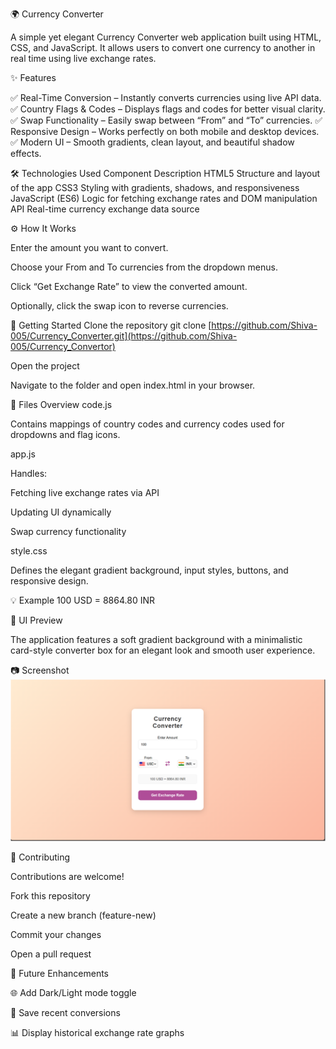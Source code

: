 🌍 Currency Converter

A simple yet elegant Currency Converter web application built using HTML, CSS, and JavaScript.
It allows users to convert one currency to another in real time using live exchange rates.

✨ Features

✅ Real-Time Conversion – Instantly converts currencies using live API data.
✅ Country Flags & Codes – Displays flags and codes for better visual clarity.
✅ Swap Functionality – Easily swap between “From” and “To” currencies.
✅ Responsive Design – Works perfectly on both mobile and desktop devices.
✅ Modern UI – Smooth gradients, clean layout, and beautiful shadow effects.

🛠️ Technologies Used
Component	                Description
HTML5	                 Structure and layout of the app
CSS3	                 Styling with gradients, shadows, and responsiveness
JavaScript (ES6)	     Logic for fetching exchange rates and DOM manipulation API	Real-time currency exchange data source
        

⚙️ How It Works

Enter the amount you want to convert.

Choose your From and To currencies from the dropdown menus.

Click “Get Exchange Rate” to view the converted amount.

Optionally, click the swap icon to reverse currencies.

🚀 Getting Started
Clone the repository
git clone [https://github.com/Shiva-005/Currency_Converter.git](https://github.com/Shiva-005/Currency_Convertor)

Open the project

Navigate to the folder and open index.html in your browser.

🧩 Files Overview
code.js

Contains mappings of country codes and currency codes used for dropdowns and flag icons.

app.js

Handles:

Fetching live exchange rates via API

Updating UI dynamically

Swap currency functionality

style.css

Defines the elegant gradient background, input styles, buttons, and responsive design.

💡 Example
100 USD = 8864.80 INR

🎨 UI Preview

The application features a soft gradient background with a minimalistic card-style converter box for an elegant look and smooth user experience.

📷 Screenshot
![App Screenshot](images/screenshot.png)

🤝 Contributing

Contributions are welcome!

Fork this repository

Create a new branch (feature-new)

Commit your changes

Open a pull request

🧠 Future Enhancements

🌐 Add Dark/Light mode toggle

💾 Save recent conversions

📊 Display historical exchange rate graphs

